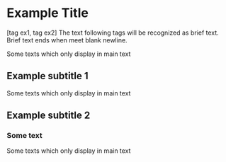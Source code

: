 # Example Title
[tag ex1, tag ex2]
The text following tags will be recognized as brief text.  
Brief text ends when meet blank newline.  

Some texts which only display in main text  

## Example subtitle 1

Some texts which only display in main text

## Example subtitle 2

### Some text

Some texts which only display in main text